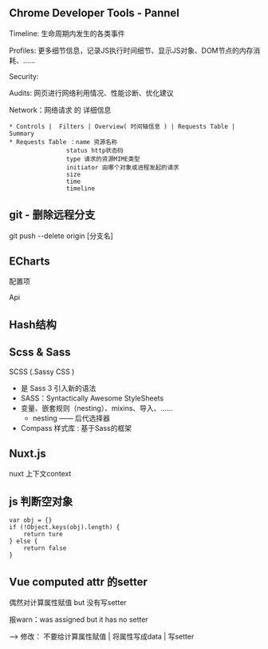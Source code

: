 Chrome Developer Tools - Pannel
---
Timeline: 生命周期内发生的各类事件

Profiles: 更多细节信息，记录JS执行时间细节、显示JS对象、DOM节点的内存消耗、……

Security: 

Audits: 网页进行网络利用情况、性能诊断、优化建议

Network：网络请求 的 详细信息
	
	* Controls |  Filters | Overview( 时间轴信息 ) | Requests Table | Summary
	* Requests Table ：name 资源名称 
					status http状态码
					type 请求的资源MIME类型
					initiator 由哪个对象或进程发起的请求
					size
					time
					timeline

git - 删除远程分支
---
git push --delete origin [分支名]

ECharts
---

配置项

Api

Hash结构
---

Scss & Sass
---
SCSS (.Sassy CSS )
	
* 是 Sass 3 引入新的语法
* SASS：Syntactically Awesome StyleSheets
* 变量、嵌套规则（nesting）、mixins、导入、……
	* nesting —— 后代选择器 
* Compass 样式库 :  基于Sass的框架

Nuxt.js
---
nuxt 上下文context

js 判断空对象
---
	var obj = {}
	if (!Object.keys(obj).length) {
		return ture
	} else {
		return false
	}

Vue computed attr 的setter
---
偶然对计算属性赋值 but 没有写setter

报warn：was assigned but it has no setter

--> 修改： 不要给计算属性赋值 | 将属性写成data | 写setter
